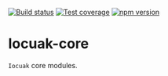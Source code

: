 [![Build status](https://github.com/cuaklabs/iocuak/workflows/build/badge.svg)](https://github.com/cuaklabs/iocuak/workflows/build/badge.svg)
[![Test coverage](https://codecov.io/gh/cuaklabs/iocuak/branch/master/graph/badge.svg?flag=iocuak-core)](https://codecov.io/gh/cuaklabs/iocuak/branch/master/graph/badge.svg?flag=iocuak-core)
[![npm version](https://img.shields.io/github/package-json/v/cuaklabs/iocuak?filename=packages%2Fiocuak-core%2Fpackage.json&style=plastic)](https://www.npmjs.com/package/@cuaklabs/iocuak-core)

# Iocuak-core

`Iocuak` core modules.